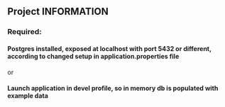 ## Project INFORMATION
### Required: 
#### Postgres installed, exposed at localhost with port 5432 or different, according to changed setup in application.properties file 

or

#### Launch application in devel profile, so in memory db is populated with example data
